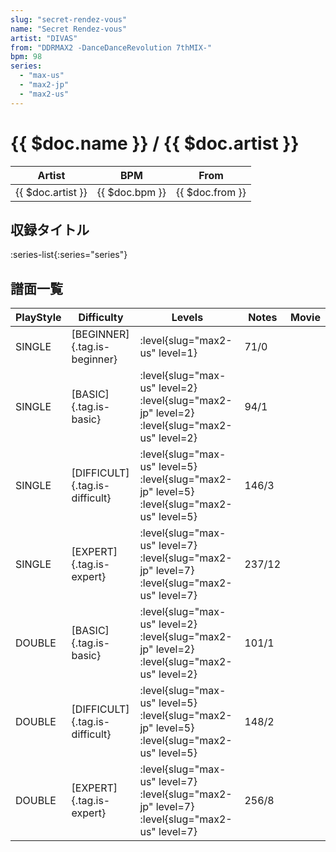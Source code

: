 ```yaml
---
slug: "secret-rendez-vous"
name: "Secret Rendez-vous"
artist: "DIVAS"
from: "DDRMAX2 -DanceDanceRevolution 7thMIX-"
bpm: 98
series:
  - "max-us"
  - "max2-jp"
  - "max2-us"
---
```


# {{ $doc.name }} / {{ $doc.artist }}

|Artist|BPM|From|
|------|---|----|
|{{ $doc.artist }}|{{ $doc.bpm }}|{{ $doc.from }}|

## 収録タイトル

:series-list{:series="series"}

## 譜面一覧

|PlayStyle|Difficulty|Levels|Notes|Movie|
|---------|----------|------|-----|-----|
|SINGLE|[BEGINNER]{.tag.is-beginner}|<div class="field is-grouped is-grouped-multiline">:level{slug="max2-us" level=1}</div>|71/0||
|SINGLE|[BASIC]{.tag.is-basic}|<div class="field is-grouped is-grouped-multiline">:level{slug="max-us" level=2} :level{slug="max2-jp" level=2} :level{slug="max2-us" level=2}</div>|94/1||
|SINGLE|[DIFFICULT]{.tag.is-difficult}|<div class="field is-grouped is-grouped-multiline">:level{slug="max-us" level=5} :level{slug="max2-jp" level=5} :level{slug="max2-us" level=5}</div>|146/3||
|SINGLE|[EXPERT]{.tag.is-expert}|<div class="field is-grouped is-grouped-multiline">:level{slug="max-us" level=7} :level{slug="max2-jp" level=7} :level{slug="max2-us" level=7}</div>|237/12||
|DOUBLE|[BASIC]{.tag.is-basic}|<div class="field is-grouped is-grouped-multiline">:level{slug="max-us" level=2} :level{slug="max2-jp" level=2} :level{slug="max2-us" level=2}</div>|101/1||
|DOUBLE|[DIFFICULT]{.tag.is-difficult}|<div class="field is-grouped is-grouped-multiline">:level{slug="max-us" level=5} :level{slug="max2-jp" level=5} :level{slug="max2-us" level=5}</div>|148/2||
|DOUBLE|[EXPERT]{.tag.is-expert}|<div class="field is-grouped is-grouped-multiline">:level{slug="max-us" level=7} :level{slug="max2-jp" level=7} :level{slug="max2-us" level=7}</div>|256/8||
